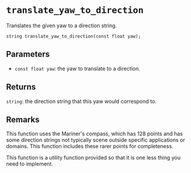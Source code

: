 # `translate_yaw_to_direction`

Translates the given yaw to a direction string.

```nvgt
string translate_yaw_to_direction(const float yaw);
```

## Parameters

* `const float yaw`: the yaw to translate to a direction.

## Returns

`string`: the direction string that this yaw would correspond to.

## Remarks

This function uses the Mariner's compass, which has 128 points and has some direction strings not typically scene outside specific applications or domains. This function includes these rarer points for completeness.

This function is a utility function provided so that it is one less thing you need to implement.